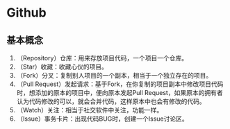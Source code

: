 # Github 
## 基本概念 


1. （Repository）仓库：用来存放项目代码，一个项目一个仓库。  
2. （Star）收藏：收藏心仪的项目。  
3. （Fork）分叉：复制别人项目的一个副本，相当于一个独立存在的项目。  
4. （Pull Request）发起请求：基于Fork，在你复制的项目副本中修改项目代码时，想添加的原本的项目中，便向原本发起Pull Request，如果原本的拥有者认为代码修改的可以，就会合并代码，这样原本中也会有修改的代码。  
5. （Watch）关注：相当于社交软件中关注，功能一样。
6. （Issue）事务卡片：出现代码BUG时，创建一个Issue讨论区。

